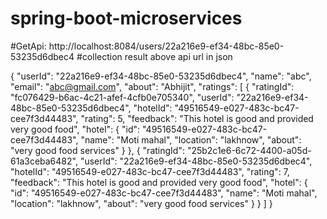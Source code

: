 # spring-boot-microservices

#GetApi: http://localhost:8084/users/22a216e9-ef34-48bc-85e0-53235d6dbec4 
#collection result above api url in json




{
    "userId": "22a216e9-ef34-48bc-85e0-53235d6dbec4",
    "name": "abc",
    "email": "abc@gmail.com",
    "about": "Abhijit",
    "ratings": [
        {
            "ratingId": "fc076429-b6ac-4c21-afef-4cfb0e705340",
            "userId": "22a216e9-ef34-48bc-85e0-53235d6dbec4",
            "hotelId": "49516549-e027-483c-bc47-cee7f3d44483",
            "rating": 5,
            "feedback": "This hotel is good and provided very good food",
            "hotel": {
                "id": "49516549-e027-483c-bc47-cee7f3d44483",
                "name": "Moti mahal",
                "location": "lakhnow",
                "about": "very good food services"
            }
        },
        {
            "ratingId": "25b2c1e6-6c72-4400-a05d-61a3ceba6482",
            "userId": "22a216e9-ef34-48bc-85e0-53235d6dbec4",
            "hotelId": "49516549-e027-483c-bc47-cee7f3d44483",
            "rating": 7,
            "feedback": "This hotel is good and provided very good food",
            "hotel": {
                "id": "49516549-e027-483c-bc47-cee7f3d44483",
                "name": "Moti mahal",
                "location": "lakhnow",
                "about": "very good food services"
            }
        }
    ]
}
